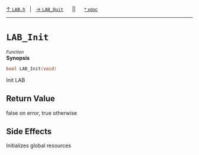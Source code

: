 [&#8593; `LAB.h`](LAB.h.md)&nbsp;&nbsp;&nbsp;|&nbsp;&nbsp;&nbsp;[&#8594; `LAB_Quit`](LAB.h--lab_quit.md)&nbsp;&nbsp;&nbsp;&nbsp;&nbsp;&nbsp;||&nbsp;&nbsp;&nbsp;&nbsp;&nbsp;&nbsp;<small>[\* xdoc](../xdoc/LAB.h.xmd#L3)</small>
***

# `LAB_Init`
<small>*Function*</small>  
**Synopsis**

```cpp
bool LAB_Init(void)
```

Init LAB

## Return Value

false on error, true otherwise

## Side Effects

Initializes global resources


